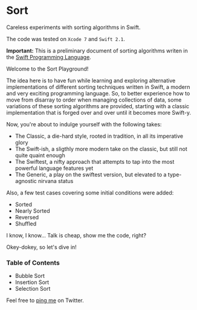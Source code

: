 # Sort
Careless experiments with sorting algorithms in Swift.

The code was tested on `Xcode 7` and `Swift 2.1`.

**Important:**
This is a preliminary document of sorting algorithms writen in the [Swift Programming Language](https://developer.apple.com/swift/).

Welcome to the Sort Playground!

The idea here is to have fun while learning and exploring alternative implementations of different sorting techniques written in Swift, a modern and very exciting programming language. So, to better experience how to move from disarray to order when managing collections of data, some variations of these sorting algorithms are provided, starting with a classic implementation that is forged over and over until it becomes more Swift-y.

Now, you're about to indulge yourself with the following takes:

- The Classic, a die-hard style, rooted in tradition, in all its imperative glory
- The Swift-ish, a sligthly more modern take on the classic, but still not quite quaint enough
- The Swiftest, a nifty approach that attempts to tap into the most powerful language features yet
- The Generic, a play on the swiftest version, but elevated to a type-agnostic nirvana status

Also, a few test cases covering some initial conditions were added:

- Sorted
- Nearly Sorted
- Reversed
- Shuffled

I know, I know... Talk is cheap, show me the code, right?

Okey-dokey, so let's dive in!

### Table of Contents

- Bubble Sort
- Insertion Sort
- Selection Sort

Feel free to [ping me](https://twitter.com/_adrfer) on Twitter.